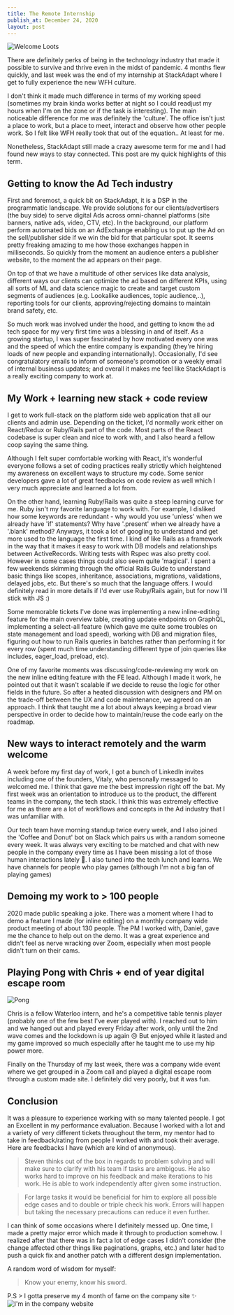```yaml
---
title: The Remote Internship
publish_at: December 24, 2020
layout: post
---
```


![Welcome Loots](/assets/blogAssets/the-remote-internship/loot.png "=400x400")

There are definitely perks of being in the technology industry that made it possible to survive and thrive even in the midst of pandemic. 4 months flew quickly, and last week was the end of my internship at StackAdapt where I get to fully experience the new WFH culture.

I don't think it made much difference in terms of my working speed (sometimes my brain kinda works better at night so I could readjust my hours when I'm on the zone or if the task is interesting).  The main noticeable difference for me was definitely the 'culture'. The office isn't just a place to work, but a place to meet, interact and observe how other people work. So I felt like WFH really took that out of the equation.. At least for me.

Nonetheless, StackAdapt still made a crazy awesome term for me and I had found new ways to stay connected. This post are my quick highlights of this term.

## Getting to know the Ad Tech industry
First and foremost, a quick bit on StackAdapt, it is a DSP in the programmatic landscape. We provide solutions for our clients/advertisers (the buy side) to serve digital Ads across omni-channel platforms (site banners, native ads, video, CTV, etc). In the background, our platform perform automated bids on an AdExchange enabling us to put up the Ad on the sell/publisher side if we win the bid for that particular spot. It seems pretty freaking amazing to me how those exchanges happen in milliseconds. So quickly from the moment an audience enters a publisher website, to the moment the ad appears on their page.

On top of that we have a multitude of other services like data analysis, different ways our clients can optimize the ad based on different KPIs, using all sorts of ML and data science magic to create and target custom segments of audiences (e.g. Lookalike audiences,  topic audience,..), reporting tools for our clients, approving/rejecting domains to maintain brand safety, etc.

So much work was involved under the hood, and getting to know the ad tech space for my very first time was a blessing in and of itself. As a growing startup, I was super fascinated by how motivated every one was and the speed of which the entire company is expanding (they're hiring loads of new people and expanding internationally). Occasionally, I'd see congratulatory emails to inform of someone's promotion or a weekly email of internal business updates; and overall it makes me feel like StackAdapt is a really exciting company to work at.

## My Work + learning new stack + code review
I get to work full-stack on the platform side web application that all our clients and admin use. Depending on the ticket, I'd normally work either on React/Redux or Ruby/Rails part of the code. Most parts of the React codebase is super clean and nice to work with, and I also heard a fellow coop saying the same thing.

Although I felt super comfortable working with React, it's wonderful everyone follows a set of coding practices really strictly which heightened my awareness on excellent ways to structure my code. Some senior developers gave a lot of great feedbacks on code review as well which I very much appreciate and learned a lot from.

On the other hand, learning Ruby/Rails was quite a steep learning curve for me. Ruby isn't my favorite language to work with. For example, I disliked how some keywords are redundant - why would you use 'unless' when we already have 'if' statements? Why have '.present' when we already have a '.blank' method? Anyways, it took a lot of googling to understand and get more used to the language the first time. I kind of like Rails as a framework in the way that it makes it easy to work with DB models and relationships between ActiveRecords. Writing tests with Rspec was also pretty cool. However in some cases things could also seem quite 'magical'. I spent a few weekends skimming through the official Rails Guide to understand basic things like scopes, inheritance, associations, migrations, validations, delayed jobs, etc. But there's so much that the language offers. I would definitely read in more details if I'd ever use Ruby/Rails again, but for now I'll stick with JS :)

Some memorable tickets I've done was implementing a new inline-editing feature for the main overview table, creating update endpoints on GraphQL, implementing a select-all feature (which gave me quite some troubles on state management and load speed), working with DB and migration files, figuring out how to run Rails queries in batches rather than performing it for every row (spent much time understanding different type of join queries like includes, eager_load, preload, etc).

One of my favorite moments was discussing/code-reviewing my work on the new inline editing feature with the FE lead. Although I made it work, he pointed out that it wasn't scalable if we decide to reuse the logic for other fields in the future. So after a heated discussion with designers and PM on the trade-off between the UX and code maintenance, we agreed on an approach. I think that taught me a lot about always keeping a broad view perspective in order to decide how to maintain/reuse the code early on the roadmap.

## New ways to interact remotely and the warm welcome
A week before my first day of work, I got a bunch of LinkedIn invites including one of the founders, Vitaly, who personally messaged to welcomed me. I think that gave me the best impression right off the bat. My first week was an orientation to introduce us to the product, the different teams in the company, the tech stack. I think this was extremely effective for me as there are a lot of workflows and concepts in the Ad industry that I was unfamiliar with.

Our tech team have morning standup twice every week, and I also joined the 'Coffee and Donut' bot on Slack which pairs us with a random someone every week. It was always very exciting to be matched and chat with new people in the company every time as I have been missing a lot of those human interactions lately 🤧. I also tuned into the tech lunch and learns. We have channels for people who play games (although I'm not a big fan of playing games)

## Demoing my work to > 100 people
2020 made public speaking a joke. There was a moment where I had to demo a feature I made (for inline editing) on a monthly company wide product meeting of about 130 people. The PM I worked with, Daniel, gave me the chance to help out on the demo. It was a great experience and didn't feel as nerve wracking over Zoom, especially when most people didn't turn on their cams.

## Playing Pong with Chris + end of year digital escape room
![Pong](/assets/blogAssets/the-remote-internship/pong.png "=400x400")

Chris is a fellow Waterloo intern, and he's a competitive table tennis player (probably one of the few best I've ever played with). I reached out to him and we hanged out and played every Friday after work, only until the 2nd wave comes and the lockdown is up again 😢 But enjoyed while it lasted and my game improved so much especially after he taught me to use my hip power more.

Finally on the Thursday of my last week, there was a company wide event where we get grouped in a Zoom call and played a digital escape room through a custom made site. I definitely did very poorly, but it was fun.

## Conclusion
It was a pleasure to experience working with so many talented people. I got an Excellent in my performance evaluation. Because I worked with a lot and a variety of very different tickets throughout the term, my mentor had to take in feedback/rating from people I worked with and took their average. Here are feedbacks I have (which are kind of anonymous).

> Steven thinks out of the box in regards to problem solving and will make sure to clarify with his team if tasks are ambigous. He also works hard to improve on his feedback and make iterations to his work. He is able to work independently after given some instruction.

> For large tasks it would be beneficial for him to explore all possible edge cases and to double or triple check his work. Errors will happen but taking the necessary precautions can reduce it even further.

I can think of some occasions where I definitely messed up. One time, I made a pretty major error which made it through to production somehow. I realized after that there was in fact a lot of edge cases I didn't consider (the change affected other things like paginations, graphs, etc.) and later had to push a quick fix and another patch with a different design implementation.

A random word of wisdom for myself:
> Know your enemy, know his sword.

P.S > I gotta preserve my 4 month of fame on the company site ✨
![I'm in the company website](/assets/blogAssets/the-remote-internship/companyPic.gif "=400x400")